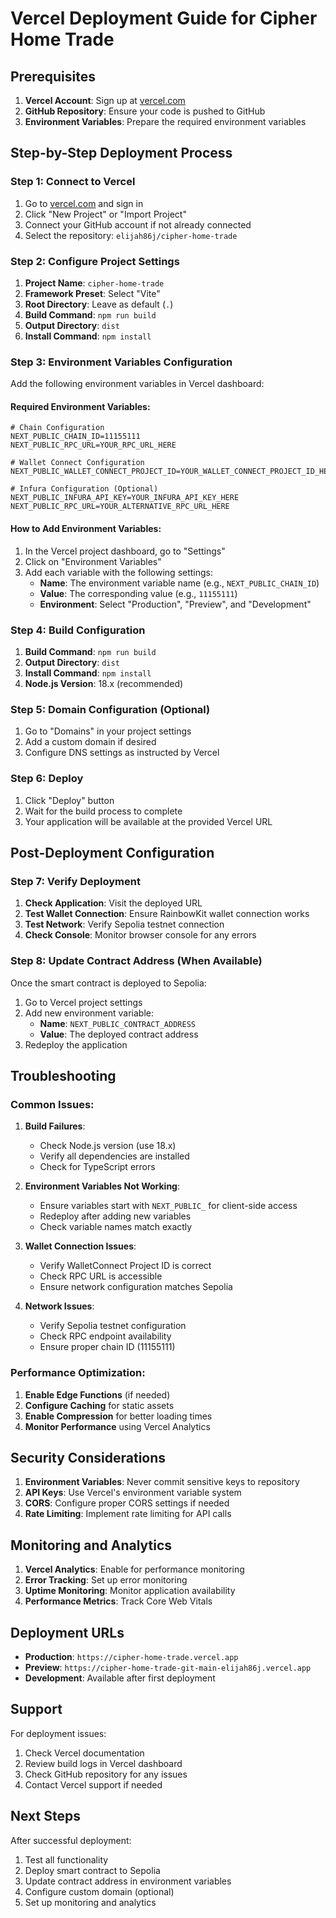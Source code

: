 # Vercel Deployment Guide for Cipher Home Trade

## Prerequisites

1. **Vercel Account**: Sign up at [vercel.com](https://vercel.com)
2. **GitHub Repository**: Ensure your code is pushed to GitHub
3. **Environment Variables**: Prepare the required environment variables

## Step-by-Step Deployment Process

### Step 1: Connect to Vercel

1. Go to [vercel.com](https://vercel.com) and sign in
2. Click "New Project" or "Import Project"
3. Connect your GitHub account if not already connected
4. Select the repository: `elijah86j/cipher-home-trade`

### Step 2: Configure Project Settings

1. **Project Name**: `cipher-home-trade`
2. **Framework Preset**: Select "Vite"
3. **Root Directory**: Leave as default (`.`)
4. **Build Command**: `npm run build`
5. **Output Directory**: `dist`
6. **Install Command**: `npm install`

### Step 3: Environment Variables Configuration

Add the following environment variables in Vercel dashboard:

#### Required Environment Variables:

```env
# Chain Configuration
NEXT_PUBLIC_CHAIN_ID=11155111
NEXT_PUBLIC_RPC_URL=YOUR_RPC_URL_HERE

# Wallet Connect Configuration
NEXT_PUBLIC_WALLET_CONNECT_PROJECT_ID=YOUR_WALLET_CONNECT_PROJECT_ID_HERE

# Infura Configuration (Optional)
NEXT_PUBLIC_INFURA_API_KEY=YOUR_INFURA_API_KEY_HERE
NEXT_PUBLIC_RPC_URL=YOUR_ALTERNATIVE_RPC_URL_HERE
```

#### How to Add Environment Variables:

1. In the Vercel project dashboard, go to "Settings"
2. Click on "Environment Variables"
3. Add each variable with the following settings:
   - **Name**: The environment variable name (e.g., `NEXT_PUBLIC_CHAIN_ID`)
   - **Value**: The corresponding value (e.g., `11155111`)
   - **Environment**: Select "Production", "Preview", and "Development"

### Step 4: Build Configuration

1. **Build Command**: `npm run build`
2. **Output Directory**: `dist`
3. **Install Command**: `npm install`
4. **Node.js Version**: 18.x (recommended)

### Step 5: Domain Configuration (Optional)

1. Go to "Domains" in your project settings
2. Add a custom domain if desired
3. Configure DNS settings as instructed by Vercel

### Step 6: Deploy

1. Click "Deploy" button
2. Wait for the build process to complete
3. Your application will be available at the provided Vercel URL

## Post-Deployment Configuration

### Step 7: Verify Deployment

1. **Check Application**: Visit the deployed URL
2. **Test Wallet Connection**: Ensure RainbowKit wallet connection works
3. **Test Network**: Verify Sepolia testnet connection
4. **Check Console**: Monitor browser console for any errors

### Step 8: Update Contract Address (When Available)

Once the smart contract is deployed to Sepolia:

1. Go to Vercel project settings
2. Add new environment variable:
   - **Name**: `NEXT_PUBLIC_CONTRACT_ADDRESS`
   - **Value**: The deployed contract address
3. Redeploy the application

## Troubleshooting

### Common Issues:

1. **Build Failures**:
   - Check Node.js version (use 18.x)
   - Verify all dependencies are installed
   - Check for TypeScript errors

2. **Environment Variables Not Working**:
   - Ensure variables start with `NEXT_PUBLIC_` for client-side access
   - Redeploy after adding new variables
   - Check variable names match exactly

3. **Wallet Connection Issues**:
   - Verify WalletConnect Project ID is correct
   - Check RPC URL is accessible
   - Ensure network configuration matches Sepolia

4. **Network Issues**:
   - Verify Sepolia testnet configuration
   - Check RPC endpoint availability
   - Ensure proper chain ID (11155111)

### Performance Optimization:

1. **Enable Edge Functions** (if needed)
2. **Configure Caching** for static assets
3. **Enable Compression** for better loading times
4. **Monitor Performance** using Vercel Analytics

## Security Considerations

1. **Environment Variables**: Never commit sensitive keys to repository
2. **API Keys**: Use Vercel's environment variable system
3. **CORS**: Configure proper CORS settings if needed
4. **Rate Limiting**: Implement rate limiting for API calls

## Monitoring and Analytics

1. **Vercel Analytics**: Enable for performance monitoring
2. **Error Tracking**: Set up error monitoring
3. **Uptime Monitoring**: Monitor application availability
4. **Performance Metrics**: Track Core Web Vitals

## Deployment URLs

- **Production**: `https://cipher-home-trade.vercel.app`
- **Preview**: `https://cipher-home-trade-git-main-elijah86j.vercel.app`
- **Development**: Available after first deployment

## Support

For deployment issues:
1. Check Vercel documentation
2. Review build logs in Vercel dashboard
3. Check GitHub repository for any issues
4. Contact Vercel support if needed

## Next Steps

After successful deployment:
1. Test all functionality
2. Deploy smart contract to Sepolia
3. Update contract address in environment variables
4. Configure custom domain (optional)
5. Set up monitoring and analytics
